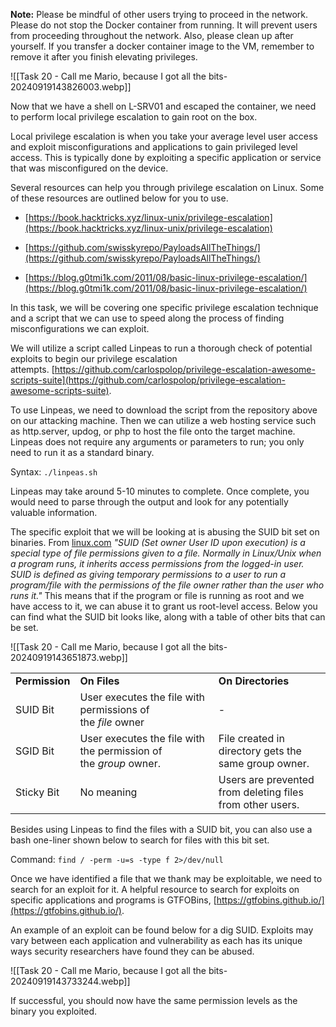 **Note:** Please be mindful of other users trying to proceed in the network. Please do not stop the Docker container from running. It will prevent users from proceeding throughout the network. Also, please clean up after yourself. If you transfer a docker container image to the VM, remember to remove it after you finish elevating privileges.

![[Task 20 - Call me Mario, because I got all the bits-20240919143826003.webp]]

Now that we have a shell on L-SRV01 and escaped the container, we need to perform local privilege escalation to gain root on the box.  

Local privilege escalation is when you take your average level user access and exploit misconfigurations and applications to gain privileged level access. This is typically done by exploiting a specific application or service that was misconfigured on the device.  

Several resources can help you through privilege escalation on Linux. Some of these resources are outlined below for you to use.  

- [](https://book.hacktricks.xyz/linux-unix/privilege-escalation)[https://book.hacktricks.xyz/linux-unix/privilege-escalation](https://book.hacktricks.xyz/linux-unix/privilege-escalation)
- [](https://github.com/swisskyrepo/PayloadsAllTheThings/blob/master/Methodology%20and%20Resources/Linux%20-%20Privilege%20Escalation.md)[https://github.com/swisskyrepo/PayloadsAllTheThings/](https://github.com/swisskyrepo/PayloadsAllTheThings/)  
    
- [](https://blog.g0tmi1k.com/2011/08/basic-linux-privilege-escalation/)[https://blog.g0tmi1k.com/2011/08/basic-linux-privilege-escalation/](https://blog.g0tmi1k.com/2011/08/basic-linux-privilege-escalation/)

In this task, we will be covering one specific privilege escalation technique and a script that we can use to speed along the process of finding misconfigurations we can exploit.  

We will utilize a script called Linpeas to run a thorough check of potential exploits to begin our privilege escalation attempts. [https://github.com/carlospolop/privilege-escalation-awesome-scripts-suite](https://github.com/carlospolop/privilege-escalation-awesome-scripts-suite).  

To use Linpeas, we need to download the script from the repository above on our attacking machine. Then we can utilize a web hosting service such as http.server, updog, or php to host the file onto the target machine. Linpeas does not require any arguments or parameters to run; you only need to run it as a standard binary.  

Syntax: `./linpeas.sh`

Linpeas may take around 5-10 minutes to complete. Once complete, you would need to parse through the output and look for any potentially valuable information.  

The specific exploit that we will be looking at is abusing the SUID bit set on binaries. From [linux.com](http://linux.com/) *"SUID (Set owner User ID upon execution) is a special type of file permissions given to a file. Normally in Linux/Unix when a program runs, it inherits access permissions from the logged-in user. SUID is defined as giving temporary permissions to a user to run a program/file with the permissions of the file owner rather than the user who runs it."* This means that if the program or file is running as root and we have access to it, we can abuse it to grant us root-level access. Below you can find what the SUID bit looks like, along with a table of other bits that can be set.  

![[Task 20 - Call me Mario, because I got all the bits-20240919143651873.webp]]

|   |   |   |
|---|---|---|
|**Permission**|**On Files**|**On Directories**|
|SUID Bit|User executes the file with permissions of the _file_ owner|-|
|SGID Bit|User executes the file with the permission of the _group_ owner.|File created in directory gets the same group owner.|
|Sticky Bit|No meaning|Users are prevented from deleting files from other users.|

Besides using Linpeas to find the files with a SUID bit, you can also use a bash one-liner shown below to search for files with this bit set.  

Command: `find / -perm -u=s -type f 2>/dev/null`

Once we have identified a file that we thank may be exploitable, we need to search for an exploit for it. A helpful resource to search for exploits on specific applications and programs is GTFOBins, [https://gtfobins.github.io/](https://gtfobins.github.io/).  

An example of an exploit can be found below for a dig SUID. Exploits may vary between each application and vulnerability as each has its unique ways security researchers have found they can be abused.  

![[Task 20 - Call me Mario, because I got all the bits-20240919143733244.webp]]

If successful, you should now have the same permission levels as the binary you exploited.